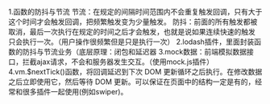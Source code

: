 1.函数的防抖与节流
节流：在规定的间隔时间范围内不会重复触发回调，只有大于这个时间才会触发回调，把频繁触发变为少量触发。
防抖：前面的所有触发都被取消，最后一次执行在规定的时间之后才会触发，也就是说如果连续快速的触发 只会执行一次。（用户操作很频繁但是只是执行一次）
2.lodash插件，里面封装函数的防抖与节流业务（底层原理：闭包和延迟器
3.mock数据：前端模拟数据接口，拦截ajax请求，不会和服务器发生交互。（使用mock.js插件）
4.vm.$nextTick()函数，将回调延迟到下次 DOM 更新循环之后执行。在修改数据之后立即使用它，然后等待 DOM 更新。可以保证在页面中的结构一定是有的，经常和很多插件一起使用(例如swiper)。